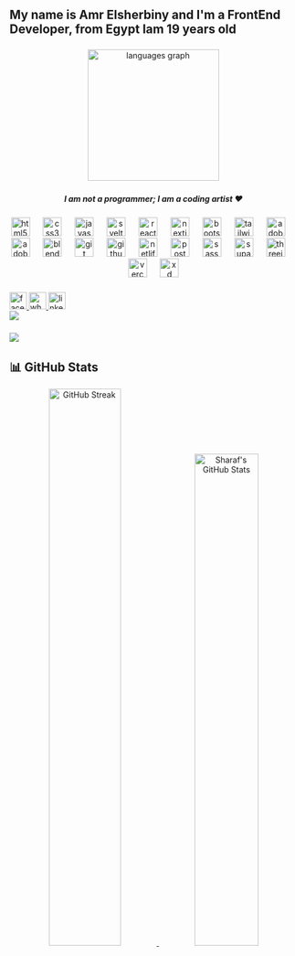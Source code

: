 <h2 align="left">My name is Amr Elsherbiny and I'm a FrontEnd Developer, from Egypt Iam 19 years old</h2>

###

<div align="center">
  <img src="https://github-readme-stats.vercel.app/api/top-langs?username=AmrElsherbiny88&locale=en&hide_title=false&layout=compact&card_width=375&langs_count=50&theme=dracula&hide_border=false" height="230" alt="languages graph"  />
</div>

###

<h5 align="center">I am not a programmer; I am a coding artist ❤️</h5>

###

<div align="center">
  <img src="https://img.shields.io/badge/HTML5-E34F26?logo=html5&logoColor=white&style=for-the-badge" height="33" alt="html5 logo"  />
  <img width="15" />
  <img src="https://img.shields.io/badge/CSS3-1572B6?logo=css3&logoColor=white&style=for-the-badge" height="33" alt="css3 logo"  />
  <img width="15" />
  <img src="https://img.shields.io/badge/JavaScript-F7DF1E?logo=javascript&logoColor=black&style=for-the-badge" height="33" alt="javascript logo"  />
  <img width="15" />
  <img src="https://img.shields.io/badge/Svelte-FF3E00?logo=svelte&logoColor=white&style=for-the-badge" height="33" alt="svelte logo"  />
  <img width="15" />
  <img src="https://img.shields.io/badge/React-61DAFB?logo=react&logoColor=black&style=for-the-badge" height="33" alt="react logo"  />
  <img width="15" />
  <img src="https://img.shields.io/badge/Next.js-000000?logo=nextdotjs&logoColor=white&style=for-the-badge" height="33" alt="nextjs logo"  />
  <img width="15" />
  <img src="https://cdn.jsdelivr.net/gh/devicons/devicon/icons/bootstrap/bootstrap-original.svg" height="33" alt="bootstrap logo"  />
  <img width="15" />
  <img src="https://skillicons.dev/icons?i=tailwind" height="33" alt="tailwindcss logo"  />
  <img width="15" />
  <img src="https://skillicons.dev/icons?i=ai" height="33" alt="adobeillustrator logo"  />
  <img width="15" />
  <img src="https://skillicons.dev/icons?i=ps" height="33" alt="adobephotoshop logo"  />
  <img width="15" />
  <img src="https://skillicons.dev/icons?i=blender" height="33" alt="blender logo"  />
  <img width="15" />
  <img src="https://skillicons.dev/icons?i=git" height="33" alt="git logo"  />
  <img width="15" />
  <img src="https://skillicons.dev/icons?i=github" height="33" alt="github logo"  />
  <img width="15" />
  <img src="https://skillicons.dev/icons?i=netlify" height="33" alt="netlify logo"  />
  <img width="15" />
  <img src="https://skillicons.dev/icons?i=postman" height="33" alt="postman logo"  />
  <img width="15" />
  <img src="https://skillicons.dev/icons?i=sass" height="33" alt="sass logo"  />
  <img width="15" />
  <img src="https://skillicons.dev/icons?i=supabase" height="33" alt="supabase logo"  />
  <img width="15" />
  <img src="https://skillicons.dev/icons?i=threejs" height="33" alt="threejs logo"  />
  <img width="15" />
  <img src="https://skillicons.dev/icons?i=vercel" height="33" alt="vercel logo"  />
  <img width="15" />
  <img src="https://skillicons.dev/icons?i=xd" height="33" alt="xd logo"  />
</div>

###

<div align="left">
  <a href="https://web.facebook.com/profile.php?id=100085240531782">
     <img src="https://img.shields.io/static/v1?message=Facebook&logo=facebook&label=&color=1877F2&logoColor=white&labelColor=&style=for-the-badge" height="30" alt="facebook logo"  />
  </a>

 <a href="https://wa.me/01101761785">
  <img src="https://img.shields.io/static/v1?message=Whatsapp&logo=whatsapp&label=&color=25D366&logoColor=white&labelColor=&style=for-the-badge" height="30" alt="whatsapp logo"  />
 </a>

 <a href="https://www.linkedin.com/in/amr-elsherbiny-197a63277?lipi=urn%3Ali%3Apage%3Ad_flagship3_profile_view_base_contact_details%3BD%2FUgN1ZSQqyCWIdI8%2FM0bg%3D%3D">
    <img src="https://img.shields.io/static/v1?message=LinkedIn&logo=linkedin&label=&color=0077B5&logoColor=white&labelColor=&style=for-the-badge" height="30" alt="linkedin logo"  />
 </a>


</div>

 <div align="left">
  <img src="https://github-profile-trophy.vercel.app/?username=AmrElsherbiny88&theme=dracula"  />
</div>


###

<div align="left">
  <img src="https://visitor-badge.laobi.icu/badge?page_id=AmrElsherbiny88.AmrElsherbiny88&"  />
</div>

###


## 📊 GitHub Stats
<div align="center">

  <a href="https://github.com/AmrElsherbiny88">
    <img src="https://github-readme-streak-stats.herokuapp.com/?user=AmrElsherbiny88&theme=dark" alt="GitHub Streak"  width="50%"/>
  </a>
  <a href="https://github.com/AmrElsherbiny88">
    <img src="https://github-readme-stats.vercel.app/api?username=AmrElsherbiny88&show_icons=true&title_color=fff&icon_color=79ff97&text_color=9f9f9f&bg_color=151515" alt="Sharaf's GitHub Stats"  width="47%" />
  </a>
</div>








